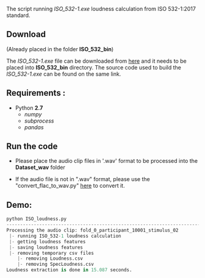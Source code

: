 The script running *ISO_532-1.exe* loudness calculation from ISO 532-1:2017 standard. 

## Download

(Already placed in the folder **ISO_532_bin**)

The *ISO_532-1.exe* file can be downloaded from <a href="https://standards.iso.org/iso/532/-1/ed-1/en" target="_blank">here</a> and it needs to be placed into **ISO_532_bin** directory. 
The source code used to build the *ISO_532-1.exe* can be found on the same link.

## Requirements :

- Python **2.7** 
    - *numpy*
    - *subprocess*
    - *pandas* 
  
## Run the code

- Please place the audio clip files in '.wav' format to be processed into the **Dataset_wav** folder
 
- If the audio file is not in ".wav" format, please use the "convert_flac_to_wav.py" [here](Feature_log_mel/convert_flac_to_wav.py) to convert it.


## Demo:
```python 
python ISO_loudness.py
-----------------------------------------------------------------------------------------------------------
Processing the audio clip: fold_0_participant_10001_stimulus_02
 |- running ISO_532-1 loudness calculation
 |- getting loudness features
 |- saving loudness features
 |- removing temporary csv files
    |- removing Loudness.csv
    |- removing SpecLoudness.csv
Loudness extraction is done in 15.087 seconds.
```

 
